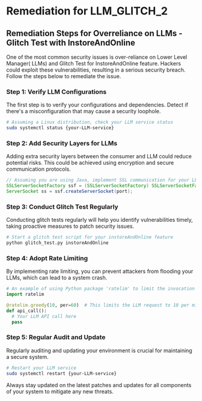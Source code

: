 # Remediation for LLM_GLITCH_2

## Remediation Steps for Overreliance on LLMs - Glitch Test with InstoreAndOnline

One of the most common security issues is over-reliance on Lower Level Manager( LLMs) and Glitch Test for InstoreAndOnline feature. Hackers could exploit these vulnerabilities, resulting in a serious security breach. Follow the steps below to remediate the issue.

### Step 1: Verify LLM Configurations

The first step is to verify your configurations and dependencies. Detect if there's a misconfiguration that may cause a security loophole.

```bash
# Assuming a Linux distribution, check your LLM service status
sudo systemctl status {your-LLM-service}
```

### Step 2: Add Security Layers for LLMs

Adding extra security layers between the consumer and LLM could reduce potential risks. This could be achieved using encryption and secure communication protocols.

```java
// Assuming you are using Java, implement SSL communication for your LLM
SSLServerSocketFactory ssf = (SSLServerSocketFactory) SSLServerSocketFactory.getDefault();
ServerSocket ss = ssf.createServerSocket(port);
```

### Step 3: Conduct Glitch Test Regularly

Conducting glitch tests regularly will help you identify vulnerabilities timely, taking proactive measures to patch security issues.

```bash
# Start a glitch test script for your instoreAndOnline feature
python glitch_test.py instoreAndOnline
```

### Step 4: Adopt Rate Limiting

By implementing rate limiting, you can prevent attackers from flooding your LLMs, which can lead to a system crash.

```python
# An example of using Python package 'ratelim' to limit the invocation
import ratelim

@ratelim.greedy(10, per=60)  # This limits the LLM request to 10 per minute
def api_call():
  # Your LLM API call here
  pass
```
### Step 5: Regular Audit and Update

Regularly auditing and updating your environment is crucial for maintaining a secure system.

```bash
# Restart your LLM service
sudo systemctl restart {your-LLM-service}
```

Always stay updated on the latest patches and updates for all components of your system to mitigate any new threats.